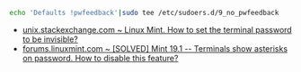 ```sh
echo 'Defaults !pwfeedback'|sudo tee /etc/sudoers.d/9_no_pwfeedback
```
- [unix.stackexchange.com ~ Linux Mint. How to set the terminal password to be invisible?](https://unix.stackexchange.com/a/507550)
- [forums.linuxmint.com ~ [SOLVED] Mint 19.1 -- Terminals show asterisks on password. How to disable this feature?](https://forums.linuxmint.com/viewtopic.php?p=1572457&sid=d4be5b00e0154b5f818c83eb8c56c260#p1572457)
